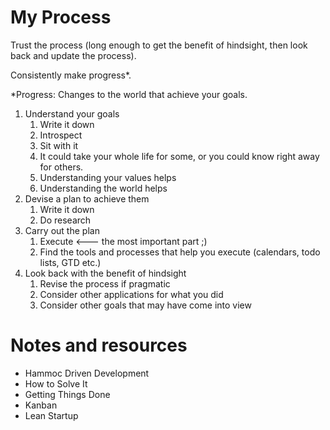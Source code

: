 # My Process

Trust the process (long enough to get the benefit of hindsight, then look back and update the process).

Consistently make progress*.

*Progress: Changes to the world that achieve your goals.

1. Understand your goals
   1. Write it down
   1. Introspect
   1. Sit with it
   1. It could take your whole life for some, or you could know right away for others.
   1. Understanding your values helps
   1. Understanding the world helps
1. Devise a plan to achieve them
   1. Write it down
   1. Do research
1. Carry out the plan
   1. Execute <--- the most important part ;)
   1. Find the tools and processes that help you execute (calendars, todo lists, GTD etc.)
1. Look back with the benefit of hindsight
   1. Revise the process if pragmatic
   1. Consider other applications for what you did
   1. Consider other goals that may have come into view

# Notes and resources

* Hammoc Driven Development
* How to Solve It
* Getting Things Done
* Kanban
* Lean Startup
